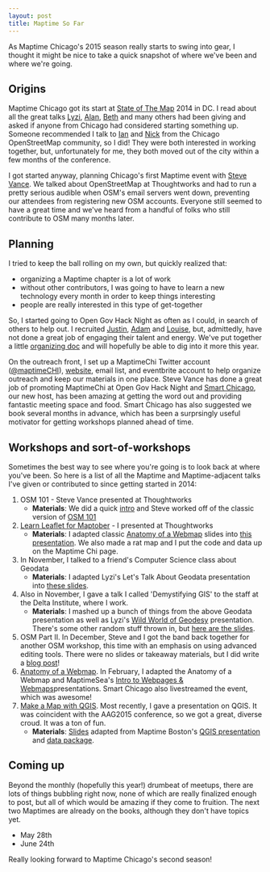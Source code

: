 ```yaml
---
layout: post
title: Maptime So Far
---
```


As Maptime Chicago's 2015 season really starts to swing into gear, I thought it might be nice to take a quick snapshot of where we've been and where we're going. 

## Origins

Maptime Chicago got its start at [State of The Map](http://stateofthemap.us/) 2014 in DC. I read about all the great talks [Lyzi](https://twitter.com/lyzidiamond), [Alan](https://twitter.com/mappingmashups), [Beth](https://twitter.com/bethschechter) and many others had been giving and asked if anyone from Chicago had considered starting something up. Someone recommended I talk to [Ian](https://twitter.com/iandees) and [Nick](https://twitter.com/mapmeld) from the Chicago OpenStreetMap community, so I did! They were both interested in working together, but, unfortunately for me, they both moved out of the city within a few months of the conference. 

I got started anyway, planning Chicago's first Maptime event with [Steve Vance](https://twitter.com/stevevance). We talked about OpenStreetMap at Thoughtworks and had to run a pretty serious audible when OSM's email servers went down, preventing our attendees from registering new OSM accounts. Everyone still seemed to have a great time and we've heard from a handful of folks who still contribute to OSM many months later. 

## Planning

I tried to keep the ball rolling on my own, but quickly realized that:

- organizing a Maptime chapter is a lot of work
- without other contributors, I was going to have to learn a new technology every month in order to keep things interesting
- people are really interested in this type of get-together 

So, I started going to Open Gov Hack Night as often as I could, in search of others to help out. I recruited [Justin](https://twitter.com/outoftheyards), [Adam](http://cartografika.net/) and [Louise](https://twitter.com/lhyeung125), but, admittedly, have not done a great job of engaging their talent and energy. We've put together a little [organizing doc](https://docs.google.com/document/d/1EblRUynuEK0iTnsZAQTirgbEFNlX72Sr63KnPlAcpfw/edit) and will hopefully be able to dig into it more this year.

On the outreach front, I set up a MaptimeChi Twitter account ([@maptimeCHI](https://twitter.com/maptimechi)), [website](http://maptime.io/chicago), email list, and eventbrite account to help organize outreach and keep our materials in one place. Steve Vance has done a great job of promoting MaptimeChi at Open Gov Hack Night and [Smart Chicago](https://twitter.com/smartchicago), our new host, has been amazing at getting the word out and providing fantastic meeting space and food. Smart Chicago has also suggested we book several months in advance, which has been a surprsingly useful motivator for getting workshops planned ahead of time. 

## Workshops and sort-of-workshops

Sometimes the best way to see where you're going is to look back at where you've been. So here is a list of all the Maptime and Maptime-adjacent talks I've given or contributed to since getting started in 2014: 

1. OSM 101 - Steve Vance presented at Thoughtworks
    + **Materials**: We did a quick [intro](http://danswick.com/maptime_july/) and Steve worked off of the classic version of [OSM 101](http://maptime.io/osm-101/)
2. [Learn Leaflet for Maptober](http://maptime.io/chicago/event/2014/10/15/maptober-leaflet/) - I presented at Thoughtworks
    + **Materials**: I adapted classic [Anatomy of a Webmap](http://maptime.io/anatomy-of-a-web-map/) slides into [this presentation](http://maptime.io/chicago/learn-leaflet/). We also made a rat map and I put the code and data up on the Maptime Chi page.
3. In November, I talked to a friend's Computer Science class about Geodata
    + **Materials**: I adapted Lyzi's Let's Talk About Geodata presentation into [these slides](http://danswick.com/presentations/loyolageodata/).
4. Also in November, I gave a talk I called 'Demystifying GIS' to the staff at the Delta Institute, where I work.
    + **Materials**: I mashed up a bunch of things from the above Geodata presentation as well as Lyzi's [Wild World of Geodesy](http://lyzidiamond.com/geodesy) presentation. There's some other random stuff thrown in, but [here are the slides](http://danswick.com/presentations/DeltaGIS/). 
5. OSM Part II. In December, Steve and I got the band back together for another OSM workshop, this time with an emphasis on using advanced editing tools. There were no slides or takeaway materials, but I did write a [blog post](http://maptime.io/chicago/event/2014/12/14/OSMHacknight/)!
6. [Anatomy of a Webmap](http://maptime.io/chicago/event/2015/02/26/webMap/). In February, I adapted the Anatomy of a Webmap and MaptimeSea's [Intro to Webpages & Webmaps](http://maptimesea.github.io/2014/11/05/web-map-intro.html)presentations. Smart Chicago also livestreamed the event, which was awesome!
7. [Make a Map with QGIS](http://maptime.io/chicago/event/2015/04/22/qgis101/). Most recently, I gave a presentation on QGIS. It was coincident with the AAG2015 conference, so we got a great, diverse croud. It was a ton of fun. 
    + **Materials**: [Slides](http://maptime.io/chicago/qgis-101/#0) adapted from Maptime Boston's [QGIS presentation](http://maptimeboston.github.io/qgis-101/#0) and [data package](https://raw.githubusercontent.com/maptime/chicago/gh-pages/qgis-101/data/maptimeChiQGIS101.zip).  

## Coming up

Beyond the monthly (hopefully this year!) drumbeat of meetups, there are lots of things bubbling right now, none of which are really finalized enough to post, but all of which would be amazing if they come to fruition. The next two Maptimes are already on the books, although they don't have topics yet. 

- May 28th
- June 24th

Really looking forward to Maptime Chicago's second season!

